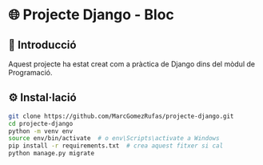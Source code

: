 # 🌐 Projecte Django - Bloc

## 📌 Introducció
Aquest projecte ha estat creat com a pràctica de Django dins del mòdul de Programació.

## ⚙️ Instal·lació

```bash
git clone https://github.com/MarcGomezRufas/projecte-django.git
cd projecte-django
python -m venv env
source env/bin/activate  # o env\Scripts\activate a Windows
pip install -r requirements.txt  # crea aquest fitxer si cal
python manage.py migrate
